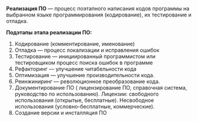 **Реализация ПО** — процесс поэтапного написания кодов программы на выбранном языке программирования (кодирование), их тестирование  и отладка.

**Подэтапы этапа реализации ПО:**
1) Кодирование (комментирование, именование)
2) Отладка — процесс локализации и исправления ошибок
3) Тестирование — инициированный программистом или тестировщиком процесс поиска ошибок в программе
4) Рефакторинг — улучшение читабельности кода
5) Оптимизация — улучшение производительности кода.
6) Реинжиниринг — революционное преобразование кода.
7) Документирование ПО ( лицензирование ПО, справочная система, руководство по использованию). Лицензии: свободного использования (открытые, бесплатные). Несвободное использования (условно-бесплатные, коммерческие).
8) Создание версии и инсталляция ПО
